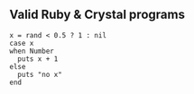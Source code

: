 ## Valid Ruby & Crystal programs

```playground
x = rand < 0.5 ? 1 : nil
case x
when Number
  puts x + 1
else
  puts "no x"
end
```
